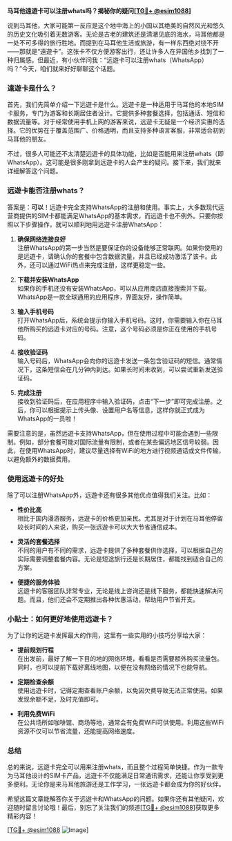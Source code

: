 **马耳他遠遊卡可以注册whats吗？揭秘你的疑问[[TG💪+ @esim1088](https://t.me/s/esim1088)]**

说到马耳他，大家可能第一反应是这个地中海上的小国以其绝美的自然风光和悠久的历史文化吸引着无数游客。无论是古老的建筑还是清澈见底的海水，马耳他都是一处不可多得的旅行胜地。而提到在马耳他生活或旅游，有一样东西绝对绕不开——那就是“遠遊卡”。这张卡不仅方便游客出行，还让许多人在异国他乡找到了一种归属感。但最近，有小伙伴问我：“远遊卡可以注册whats（WhatsApp）吗？”今天，咱们就来好好聊聊这个话题。

### 遠遊卡是什么？

首先，我们先简单介绍一下远遊卡是什么。远遊卡是一种适用于马耳他的本地SIM卡服务，专门为游客和长期居住者设计。它提供多种套餐选择，包括通话、短信和数据流量等。对于经常使用手机上网的游客来说，远遊卡无疑是一个经济实惠的选择。它的优势在于覆盖范围广、价格透明，而且支持多种语言客服，非常适合初到马耳他的朋友。

不过，很多人可能还不太清楚远遊卡的具体功能，比如是否能用来注册whats（即WhatsApp）。这可能是很多刚拿到远遊卡的人会产生的疑问。接下来，我们就来详细解答这个问题。

### 远遊卡能否注册whats？

答案是：**可以**！远遊卡完全支持WhatsApp的注册和使用。事实上，大多数现代运营商提供的SIM卡都能满足WhatsApp的基本需求，而远遊卡也不例外。只要你按照以下步骤操作，就可以顺利地用远遊卡注册WhatsApp：

1. **确保网络连接良好**  
   注册WhatsApp的第一步当然是要保证你的设备能够正常联网。如果你使用的是远遊卡，请确认你的套餐中包含数据流量，并且已经成功激活了该卡。此外，还可以通过WiFi热点来完成注册，这样更稳定一些。

2. **下载并安装WhatsApp**  
   如果你的手机还没有安装WhatsApp，可以从应用商店直接搜索并下载。WhatsApp是一款全球通用的应用程序，界面友好，操作简单。

3. **输入手机号码**  
   打开WhatsApp后，系统会提示你输入手机号码。这时，你需要输入你在马耳他所购买的远遊卡对应的号码。注意，这个号码必须是你正在使用的手机号码。

4. **接收验证码**  
   输入号码后，WhatsApp会向你的远遊卡发送一条包含验证码的短信。通常情况下，这条短信会在几分钟内到达。如果长时间未收到，可以尝试重新发送验证码。

5. **完成注册**  
   接收到验证码后，在应用程序中输入验证码，点击“下一步”即可完成注册。之后，你可以根据提示上传头像、设置用户名等信息，这样你就正式成为WhatsApp的一员啦！

需要注意的是，虽然远遊卡支持WhatsApp，但在使用过程中可能会遇到一些限制。例如，部分套餐可能对国际流量有限制，或者在某些偏远地区信号较弱。因此，在使用WhatsApp时，建议尽量选择有WiFi的地方进行视频通话或文件传输，以避免额外的数据费用。

### 使用远遊卡的好处

除了可以注册WhatsApp外，远遊卡还有很多其他优点值得我们关注。比如：

- **性价比高**  
  相比于国内漫游服务，远遊卡的价格更加亲民。尤其是对于计划在马耳他停留较长时间的人来说，购买一张远遊卡可以大大节省通信成本。

- **灵活的套餐选择**  
  不同的用户有不同的需求，远遊卡提供了多种套餐供你选择，可以根据自己的实际需要调整套餐内容。无论是短途旅行还是长期居住，都能找到适合自己的方案。

- **便捷的服务体验**  
  远遊卡的客服团队非常专业，无论是线上咨询还是线下服务，都能快速解决问题。而且，他们还会不定期推出各种优惠活动，帮助用户节省开支。

### 小贴士：如何更好地使用远遊卡？

为了让你的远遊卡发挥最大的作用，这里有一些实用的小技巧分享给大家：

- **提前规划行程**  
  在出发前，最好了解一下目的地的网络环境，看看是否需要额外购买流量包。同时，也可以提前下载好离线地图，以便在没有网络的情况下也能导航。

- **定期检查余额**  
  使用远遊卡时，记得定期查看账户余额，以免因欠费导致无法正常使用。如果发现余额不足，及时充值即可。

- **利用免费WiFi**  
  在公共场所如咖啡馆、商场等地，通常会有免费WiFi可供使用。利用这些WiFi资源不仅可以节省流量，还能提高网络速度。

### 总结

总的来说，远遊卡完全可以用来注册whats，而且整个过程简单快捷。作为一款专为马耳他设计的SIM卡产品，远遊卡不仅能满足日常通讯需求，还能让你享受到更多便利。无论你是来马耳他旅游还是工作学习，一张远遊卡都会成为你的好伙伴。

希望这篇文章能解答你关于远遊卡和WhatsApp的问题。如果你还有其他疑问，欢迎随时留言讨论哦！最后，别忘了关注我们的频道[[TG💪+ @esim1088](https://t.me/s/esim1088)]获取更多精彩内容！

[[TG💪+ @esim1088](https://t.me/s/esim1088) ![Image](https://i.postimg.cc/4NQfJmqS/Snipaste-2025-05-13-00-14-12.png)]